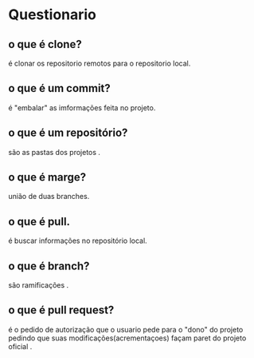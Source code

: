 # Questionario
## o que é clone?
é clonar os repositorio remotos para o repositorio local.
## o que é um commit?
é "embalar" as imformações feita no projeto.
## o que é um repositório?
são as pastas dos projetos .
## o que é marge?
união de duas branches.
## o que é pull.
é buscar informações no repositório local.
## o que é branch?
são ramificações .
## o que é pull request?
é o pedido de autorização que o usuario pede para o "dono" do projeto 
pedindo que suas modificações(acrementaçoes) façam paret do projeto oficial . 

